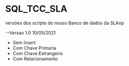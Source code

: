 # SQL_TCC_SLA
versões dos scripts do nosso Banco de dados da SLAxp

--Versao 1.0 10/05/2021  
   - Sem Insert 
   - Com Chave Primaria 
   - Com Chave Estrangeira 
   - Com Relacionamento
   
